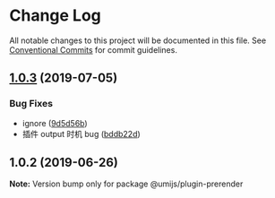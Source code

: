 # Change Log

All notable changes to this project will be documented in this file.
See [Conventional Commits](https://conventionalcommits.org) for commit guidelines.

## [1.0.3](https://github.com/umijs/plugins/compare/@umijs/plugin-prerender@1.0.2...@umijs/plugin-prerender@1.0.3) (2019-07-05)


### Bug Fixes

* ignore ([9d5d56b](https://github.com/umijs/plugins/commit/9d5d56b))
* 插件 output 时机 bug ([bddb22d](https://github.com/umijs/plugins/commit/bddb22d))





## 1.0.2 (2019-06-26)

**Note:** Version bump only for package @umijs/plugin-prerender
